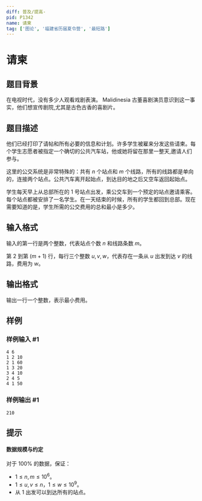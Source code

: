 ```yaml
---
diff: 普及/提高-
pid: P1342
name: 请柬
tag: ['图论', '福建省历届夏令营', '最短路']
---
```

# 请柬
## 题目背景

在电视时代，没有多少人观看戏剧表演。 Malidinesia 古董喜剧演员意识到这一事实，他们想宣传剧院,尤其是古色古香的喜剧片。
## 题目描述

他们已经打印了请帖和所有必要的信息和计划。许多学生被雇来分发这些请柬。每个学生志愿者被指定一个确切的公共汽车站，他或她将留在那里一整天,邀请人们参与。

这里的公交系统是非常特殊的：共有 $n$ 个站点和 $m$ 个线路，所有的线路都是单向的，连接两个站点。公共汽车离开起始点，到达目的地之后又空车返回起始点。

学生每天早上从总部所在的 $1$ 号站点出发，乘公交车到一个预定的站点邀请乘客。每个站点都被安排了一名学生。在一天结束的时候，所有的学生都回到总部。现在需要知道的是，学生所需的公交费用的总和最小是多少。
## 输入格式

输入的第一行是两个整数，代表站点个数 $n$ 和线路条数 $m$。

第 $2$ 到第 $(m + 1)$ 行，每行三个整数 $u, v, w$，代表存在一条从 $u$ 出发到达 $v$ 的线路，费用为 $w$。
## 输出格式

输出一行一个整数，表示最小费用。



## 样例

### 样例输入 #1
```
4 6
1 2 10
2 1 60
1 3 20
3 4 10
2 4 5
4 1 50
```
### 样例输出 #1
```
210 
```
## 提示

#### 数据规模与约定

对于 $100\%$ 的数据，保证：

- $1 \leq n, m \leq 10^6$。
- $1 \leq u, v \leq n$，$1 \leq w \leq 10^9$。
- 从 $1$ 出发可以到达所有的站点。
